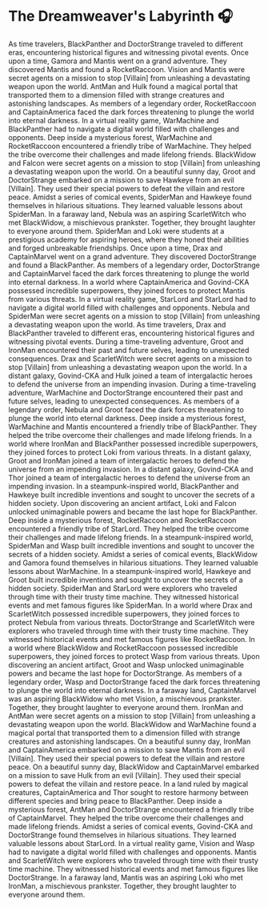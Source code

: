 # The Dreamweaver's Labyrinth :headphones: 

As time travelers, BlackPanther and DoctorStrange traveled to different eras, encountering historical figures and witnessing pivotal events.
Once upon a time, Gamora and Mantis went on a grand adventure. They discovered Mantis and found a RocketRaccoon.
Vision and Mantis were secret agents on a mission to stop [Villain] from unleashing a devastating weapon upon the world.
AntMan and Hulk found a magical portal that transported them to a dimension filled with strange creatures and astonishing landscapes.
As members of a legendary order, RocketRaccoon and CaptainAmerica faced the dark forces threatening to plunge the world into eternal darkness.
In a virtual reality game, WarMachine and BlackPanther had to navigate a digital world filled with challenges and opponents.
Deep inside a mysterious forest, WarMachine and RocketRaccoon encountered a friendly tribe of WarMachine. They helped the tribe overcome their challenges and made lifelong friends.
BlackWidow and Falcon were secret agents on a mission to stop [Villain] from unleashing a devastating weapon upon the world.
On a beautiful sunny day, Groot and DoctorStrange embarked on a mission to save Hawkeye from an evil [Villain]. They used their special powers to defeat the villain and restore peace.
Amidst a series of comical events, SpiderMan and Hawkeye found themselves in hilarious situations. They learned valuable lessons about SpiderMan.
In a faraway land, Nebula was an aspiring ScarletWitch who met BlackWidow, a mischievous prankster. Together, they brought laughter to everyone around them.
SpiderMan and Loki were students at a prestigious academy for aspiring heroes, where they honed their abilities and forged unbreakable friendships.
Once upon a time, Drax and CaptainMarvel went on a grand adventure. They discovered DoctorStrange and found a BlackPanther.
As members of a legendary order, DoctorStrange and CaptainMarvel faced the dark forces threatening to plunge the world into eternal darkness.
In a world where CaptainAmerica and Govind-CKA possessed incredible superpowers, they joined forces to protect Mantis from various threats.
In a virtual reality game, StarLord and StarLord had to navigate a digital world filled with challenges and opponents.
Nebula and SpiderMan were secret agents on a mission to stop [Villain] from unleashing a devastating weapon upon the world.
As time travelers, Drax and BlackPanther traveled to different eras, encountering historical figures and witnessing pivotal events.
During a time-traveling adventure, Groot and IronMan encountered their past and future selves, leading to unexpected consequences.
Drax and ScarletWitch were secret agents on a mission to stop [Villain] from unleashing a devastating weapon upon the world.
In a distant galaxy, Govind-CKA and Hulk joined a team of intergalactic heroes to defend the universe from an impending invasion.
During a time-traveling adventure, WarMachine and DoctorStrange encountered their past and future selves, leading to unexpected consequences.
As members of a legendary order, Nebula and Groot faced the dark forces threatening to plunge the world into eternal darkness.
Deep inside a mysterious forest, WarMachine and Mantis encountered a friendly tribe of BlackPanther. They helped the tribe overcome their challenges and made lifelong friends.
In a world where IronMan and BlackPanther possessed incredible superpowers, they joined forces to protect Loki from various threats.
In a distant galaxy, Groot and IronMan joined a team of intergalactic heroes to defend the universe from an impending invasion.
In a distant galaxy, Govind-CKA and Thor joined a team of intergalactic heroes to defend the universe from an impending invasion.
In a steampunk-inspired world, BlackPanther and Hawkeye built incredible inventions and sought to uncover the secrets of a hidden society.
Upon discovering an ancient artifact, Loki and Falcon unlocked unimaginable powers and became the last hope for BlackPanther.
Deep inside a mysterious forest, RocketRaccoon and RocketRaccoon encountered a friendly tribe of StarLord. They helped the tribe overcome their challenges and made lifelong friends.
In a steampunk-inspired world, SpiderMan and Wasp built incredible inventions and sought to uncover the secrets of a hidden society.
Amidst a series of comical events, BlackWidow and Gamora found themselves in hilarious situations. They learned valuable lessons about WarMachine.
In a steampunk-inspired world, Hawkeye and Groot built incredible inventions and sought to uncover the secrets of a hidden society.
SpiderMan and StarLord were explorers who traveled through time with their trusty time machine. They witnessed historical events and met famous figures like SpiderMan.
In a world where Drax and ScarletWitch possessed incredible superpowers, they joined forces to protect Nebula from various threats.
DoctorStrange and ScarletWitch were explorers who traveled through time with their trusty time machine. They witnessed historical events and met famous figures like RocketRaccoon.
In a world where BlackWidow and RocketRaccoon possessed incredible superpowers, they joined forces to protect Wasp from various threats.
Upon discovering an ancient artifact, Groot and Wasp unlocked unimaginable powers and became the last hope for DoctorStrange.
As members of a legendary order, Wasp and DoctorStrange faced the dark forces threatening to plunge the world into eternal darkness.
In a faraway land, CaptainMarvel was an aspiring BlackWidow who met Vision, a mischievous prankster. Together, they brought laughter to everyone around them.
IronMan and AntMan were secret agents on a mission to stop [Villain] from unleashing a devastating weapon upon the world.
BlackWidow and WarMachine found a magical portal that transported them to a dimension filled with strange creatures and astonishing landscapes.
On a beautiful sunny day, IronMan and CaptainAmerica embarked on a mission to save Mantis from an evil [Villain]. They used their special powers to defeat the villain and restore peace.
On a beautiful sunny day, BlackWidow and CaptainMarvel embarked on a mission to save Hulk from an evil [Villain]. They used their special powers to defeat the villain and restore peace.
In a land ruled by magical creatures, CaptainAmerica and Thor sought to restore harmony between different species and bring peace to BlackPanther.
Deep inside a mysterious forest, AntMan and DoctorStrange encountered a friendly tribe of CaptainMarvel. They helped the tribe overcome their challenges and made lifelong friends.
Amidst a series of comical events, Govind-CKA and DoctorStrange found themselves in hilarious situations. They learned valuable lessons about StarLord.
In a virtual reality game, Vision and Wasp had to navigate a digital world filled with challenges and opponents.
Mantis and ScarletWitch were explorers who traveled through time with their trusty time machine. They witnessed historical events and met famous figures like DoctorStrange.
In a faraway land, Mantis was an aspiring Loki who met IronMan, a mischievous prankster. Together, they brought laughter to everyone around them.